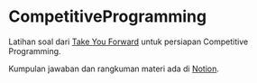 # CompetitiveProgramming
Latihan soal dari [Take You Forward](takeuforward.org) untuk persiapan Competitive Programming.

Kumpulan jawaban dan rangkuman materi ada di [Notion]([https://veil-homegrown-63a.notion.site/Competitive-Programming-14099cc0031180858c4acb0443f1c84c?pvs=4]).
